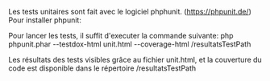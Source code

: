 Les tests unitaires sont fait avec le logiciel phphunit. (https://phpunit.de/)
Pour installer phpunit:


Pour lancer les tests, il suffit d'executer la commande suivante:
php phpunit.phar --testdox-html unit.html --coverage-html /resultatsTestPath

Les résultats des tests visibles grâce au fichier unit.html, et la couverture du code est disponible dans le répertoire /resultatsTestPath
